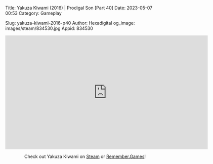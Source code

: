 Title: Yakuza Kiwami (2016) | Prodigal Son [Part 40]
Date: 2023-05-07 00:53
Category: Gameplay

Slug: yakuza-kiwami-2016-p40
Author: Hexadigital
og_image: images/steam/834530.jpg
Appid: 834530

<center><iframe src="https://www.youtube.com/embed/VvCxhGjJSoc?feature=oembed" allow="accelerometer; autoplay; encrypted-media; gyroscope; picture-in-picture" width="640" height="360" frameborder="0"></iframe>

Check out Yakuza Kiwami on [Steam](https://store.steampowered.com/app/834530/?curator_clanid=34633900) or [Remember.Games](https://remember.games/game/342/)!</center>